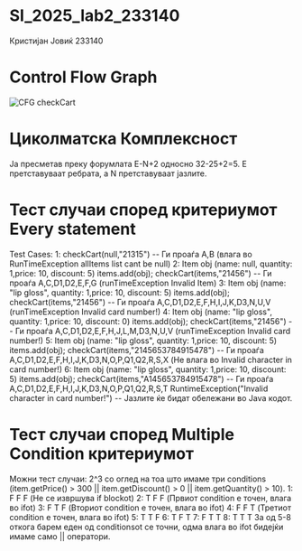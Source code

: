 # SI_2025_lab2_233140
Кристијан Јовиќ
233140
# Control Flow Graph
![CFG checkCart](https://github.com/user-attachments/assets/1f9f22b5-c3c3-42fa-bcdd-3562c9acc1fc)
# Циколматска Комплексност
Ја пресметав преку форумлата E-N+2 односно 32-25+2=5. 
Е претставуваат ребрата, а N претставуваат јазлите.
# Тест случаи според критериумот Every statement
Test Cases:
1: checkCart(null,"21315") -- Ги проаѓа A,B (влага во RunTimeException allItems   list cant be null)
2: Item obj (name: null, quantity: 1,price: 10, discount: 5) items.add(obj); checkCart(items,"21456") -- Ги проаѓа A,C,D1,D2,E,F,G (runTimeException Invalid Item)
3: Item obj (name: "lip gloss", quantity: 1,price: 10, discount: 5) items.add(obj); checkCart(items,"21456") -- Ги проаѓа A,C,D1,D2,E,F,H,I,J,K,D3,N,U,V (runTimeException Invalid card number!)
4: Item obj (name: "lip gloss", quantity: 1,price: 10, discount: 0) items.add(obj); checkCart(items,"21456") -- Ги проаѓа A,C,D1,D2,E,F,H,J,L,M,D3,N,U,V (runTimeException Invalid card number!)
5: Item obj (name: "lip gloss", quantity: 1,price: 10, discount: 5) items.add(obj); checkCart(items,"2145653784915478")	-- Ги проаѓа A,C,D1,D2,E,F,H,I,J,K,D3,N,O,P,Q1,Q2,R,S,X (Не влага во Invalid character in card number!)
6: Item obj (name: "lip gloss", quantity: 1,price: 10, discount: 5) items.add(obj); checkCart(items,"A145653784915478")	-- Ги проаѓа A,C,D1,D2,E,F,H,I,J,K,D3,N,O,P,Q1,Q2,R,S,T RuntimeException("Invalid character in card number!")
-- Јазлите ќе бидат обележани во Java кодот.
# Тест случаи според Multiple Condition критериумот
Можни тест случаи: 2^3 со оглед на тоа што имаме три conditions (item.getPrice() > 300 || item.getDiscount() > 0 || item.getQuantity() > 10).
1: F F F (Не се извршува if blockot)
2: Т F F (Првиот condition е точен, влага во ifot)
3: F T F (Вториот condition e точен, влага во ifot)
4: F F T (Третиот condition e точен, влага во ifot)
5: T T F 
6: T F T
7: F T T
8: T T T
За од 5-8 откога барем еден од conditionsot се точни, одма влага во ifot бидејќи имаме само || оператори.
